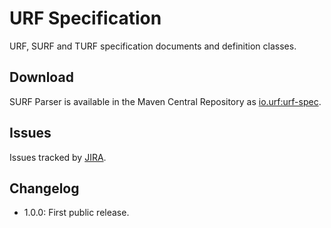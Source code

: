 # URF Specification

URF, SURF and TURF specification documents and definition classes.

## Download

SURF Parser is available in the Maven Central Repository as [io.urf:urf-spec](http://search.maven.org/#search%7Cga%7C1%7Cg%3A%22io.urf%22%20AND%20a%3A%22urf-spec%22).

## Issues

Issues tracked by [JIRA](https://globalmentor.atlassian.net/projects/URF/).

## Changelog

- 1.0.0: First public release.
